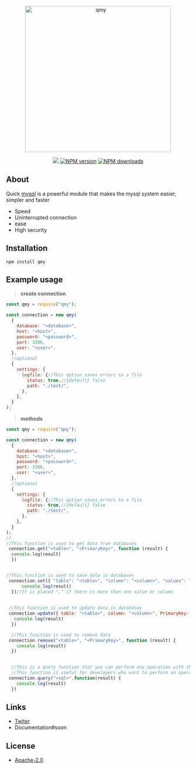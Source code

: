 <div align="center">
  <p>
    <a href="https://www.npmjs.com/package/qmy"><img  src="https://gcdn.pbrd.co/images/iT2RoGwPO1f9.png?o=1" width="400" alt="qmy" /></a>
  </p>
  <p>
    <a href="https://discord.com/users/599882913064026153#804291489319616512"><img src="https://img.shields.io/static/v1?label=powered%20by&message=Arth&color=000&style=for-the-badge&logo=Windows%20Terminal&logoColor=fff"/></a>
    <a href="https://www.npmjs.com/package/qmy"><img src="https://img.shields.io/npm/v/qmy.svg?maxAge=3600&style=for-the-badge" alt="NPM version" /></a>
    <a href="https://www.npmjs.com/package/qmy"><img src="https://img.shields.io/npm/dt/qmy.svg?maxAge=3600&style=for-the-badge" alt="NPM downloads" /></a>
  </p>
</div>

## About
Quick [mysql](https://www.mysql.com/) is a powerful module that makes the mysql system easier, simpler and faster
- Speed
- Uninterrupted connection
- ease
- High security

## Installation

```sh-session
npm install qmy
```

## Example usage
>**create connection**
```js
const qmy = require("qmy");

const connection = new qmy(
  {
    database: "<database>",
    host: "<host>",
    password: "<password>",
    port: 3306,
    user: "<user>",
  },
  //optional
  {
    settings: {
      logfile: {//This option saves errors to a file
        status: true,//{default} false
        path: "./test/",
      },
    },
  }
);
```

>**methods**
```js
const qmy = require("qmy");

const connection = new qmy(
  {
    database: "<database>",
    host: "<host>",
    password: "<password>",
    port: 3306,
    user: "<user>",
  },
  //optional
  {
    settings: {
      logfile: {//This option saves errors to a file
        status: true,//{default} false
        path: "./test/",
      },
    },
  }
);
//
//This function is used to get data from databases
 connection.get("<table>", "<PrimaryKey>", function (result) {
  console.log(result)
  })


//This function is used to save data in databases
 connection.set({ "table": "<table>", "column": "<column>", "values": "<values>"}, function (result) {
      console.log(result)
  })//It is placed "," if there is more than one value or column
 
 
 //This function is used to update data in databases
 connection.update({ table: "<table>", column: "<column>", PrimaryKey: "<PrimaryKey>", value: "<value>" }, function (result) {
   console.log(result)
  })

  //This function is used to remove data
 connection.remove("<table>", "<PrimaryKey>", function (result) {
    console.log(result)
  })
  

  //This is a query function that you can perform any operation with this function. 
  //This function is useful for developers who want to perform an operation that is not available in existing functions
 connection.query("<sql>",function(result) {
    console.log(result)
  })
```

## Links
- [Twiter](https://twitter.com/onlyarth) 
- Documentation#soon
## License
- [Apache-2.0](https://www.apache.org/licenses/LICENSE-2.0) 

